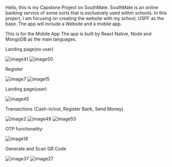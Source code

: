 Hello, this is my Capstone Project on SouthMate. SouthMate is an online banking service of some sorts that is exclusively used within schools. In this project, I am focusing on creating the website with my school, USPF as the base. The app will include a Website and a mobile app.

This is for the Mobile App
The app is built by React Native, Node and MongoDB as the main languages.

Landing page(no user)

![image41](https://github.com/thefappybird/SouthMate-App/assets/65710064/2b96368f-5c1b-42c3-a2d0-86f92bf19236)
![image50](https://github.com/thefappybird/SouthMate-App/assets/65710064/dbc58dfb-ed6e-4017-b56d-0a8a21ed8b5c)

Register

![image7](https://github.com/thefappybird/SouthMate-App/assets/65710064/36a97ab7-5ea4-447b-b6c6-e628fcf987a9)
![image15](https://github.com/thefappybird/SouthMate-App/assets/65710064/70753f4a-8b5f-4de4-986a-23a9a8937ec3)

Landing page(user)

![image45](https://github.com/thefappybird/SouthMate-App/assets/65710064/cf20a1af-fc32-4b18-8e07-541364cf37fd)

Transactions (Cash-in/out, Register Bank, Send Money)

![image2](https://github.com/thefappybird/SouthMate-App/assets/65710064/71d17761-d7a2-4b1a-b88d-9265598b5e58)
![image49](https://github.com/thefappybird/SouthMate-App/assets/65710064/b11043b1-9dfd-4a6b-931b-beb3c2945713)
![image53](https://github.com/thefappybird/SouthMate-App/assets/65710064/3ce8a527-62ed-42aa-803e-76354e4a318f)

OTP functionality:

![image18](https://github.com/thefappybird/SouthMate-App/assets/65710064/13641c21-f211-4f9f-988f-d7ad0eb706eb)

Generate and Scan QR Code

![image37](https://github.com/thefappybird/SouthMate-App/assets/65710064/a9d8e430-92e0-4e1c-b4f5-f054d7d93768)
![image27](https://github.com/thefappybird/SouthMate-App/assets/65710064/e75812d6-87b1-42d1-a4ff-68ad2a202693)
